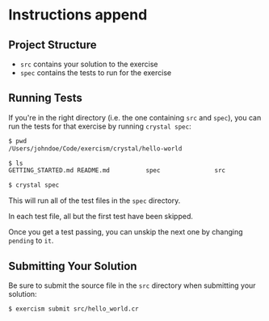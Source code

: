 # Instructions append

## Project Structure

* `src` contains your solution to the exercise
* `spec` contains the tests to run for the exercise

## Running Tests

If you're in the right directory (i.e. the one containing `src` and `spec`), you can run the tests for that exercise by running `crystal spec`:

```bash
$ pwd
/Users/johndoe/Code/exercism/crystal/hello-world

$ ls
GETTING_STARTED.md README.md          spec               src

$ crystal spec
```

This will run all of the test files in the `spec` directory.

In each test file, all but the first test have been skipped.

Once you get a test passing, you can unskip the next one by changing `pending` to `it`.

## Submitting Your Solution

Be sure to submit the source file in the `src` directory when submitting your solution:

```bash
$ exercism submit src/hello_world.cr
```
